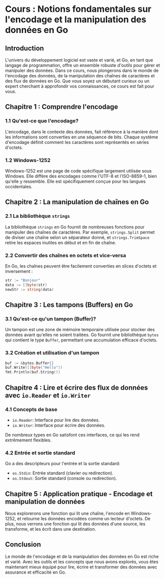 # Cours : Notions fondamentales sur l'encodage et la manipulation des données en Go

## Introduction

L'univers du développement logiciel est vaste et varié, et Go, en tant que langage de programmation, offre un ensemble robuste d'outils pour gérer et manipuler des données. Dans ce cours, nous plongerons dans le monde de l'encodage des données, de la manipulation des chaînes de caractères et des flux de données en Go. Que vous soyez un débutant curieux ou un expert cherchant à approfondir vos connaissances, ce cours est fait pour vous.

## Chapitre 1 : Comprendre l'encodage

### 1.1 Qu'est-ce que l'encodage?

L'encodage, dans le contexte des données, fait référence à la manière dont les informations sont converties en une séquence de bits. Chaque système d'encodage définit comment les caractères sont représentés en séries d'octets.

### 1.2 Windows-1252

Windows-1252 est une page de code spécifique largement utilisée sous Windows. Elle diffère des encodages comme l'UTF-8 et l'ISO-8859-1, bien qu'elle y ressemble. Elle est spécifiquement conçue pour les langues occidentales.

## Chapitre 2 : La manipulation de chaînes en Go

### 2.1 La bibliothèque `strings`

La bibliothèque `strings` en Go fournit de nombreuses fonctions pour manipuler des chaînes de caractères. Par exemple, `strings.Split` permet de diviser une chaîne selon un séparateur donné, et `strings.TrimSpace` retire les espaces inutiles en début et en fin de chaîne.

### 2.2 Convertir des chaînes en octets et vice-versa

En Go, les chaînes peuvent être facilement converties en slices d'octets et inversement :

```go
str := "Bonjour"
data := []byte(str)
newStr := string(data)
```

## Chapitre 3 : Les tampons (Buffers) en Go

### 3.1 Qu'est-ce qu'un tampon (Buffer)?

Un tampon est une zone de mémoire temporaire utilisée pour stocker des données avant qu'elles ne soient traitées. Go fournit une bibliothèque `bytes` qui contient le type `Buffer`, permettant une accumulation efficace d'octets.

### 3.2 Création et utilisation d'un tampon

```go
buf := &bytes.Buffer{}
buf.Write([]byte("Hello"))
fmt.Println(buf.String())
```

## Chapitre 4 : Lire et écrire des flux de données avec `io.Reader` et `io.Writer`

### 4.1 Concepts de base

- `io.Reader`: Interface pour lire des données.
- `io.Writer`: Interface pour écrire des données.

De nombreux types en Go satisfont ces interfaces, ce qui les rend extrêmement flexibles.

### 4.2 Entrée et sortie standard

Go a des descripteurs pour l'entrée et la sortie standard:

- `os.Stdin`: Entrée standard (clavier ou redirection).
- `os.Stdout`: Sortie standard (console ou redirection).

## Chapitre 5 : Application pratique - Encodage et manipulation de données

Nous explorerons une fonction qui lit une chaîne, l'encode en Windows-1252, et retourne les données encodées comme un lecteur d'octets. De plus, nous verrons une fonction qui lit des données d'une source, les transforme, et les écrit dans une destination.

## Conclusion

Le monde de l'encodage et de la manipulation des données en Go est riche et varié. Avec les outils et les concepts que nous avons explorés, vous êtes maintenant mieux équipé pour lire, écrire et transformer des données avec assurance et efficacité en Go.
